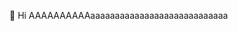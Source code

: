 👋 Hi
AAAAAAAAAAaaaaaaaaaaaaaaaaaaaaaaaaaaaa
<!--
EinoTorniainen/EinoTorniainen is a ✨ special ✨ repository because its `README.md` (this file) appears on your GitHub profile.
You can click the Preview link to take a look at your changes.
--!>
